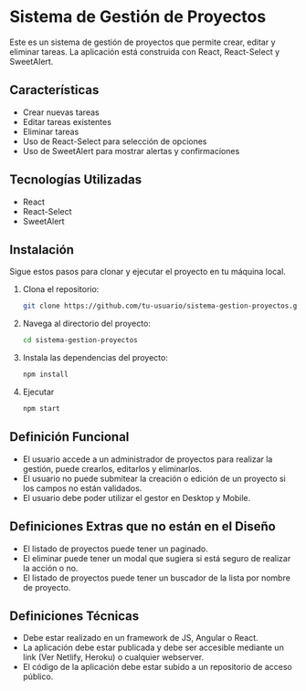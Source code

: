 # Sistema de Gestión de Proyectos

Este es un sistema de gestión de proyectos que permite crear, editar y eliminar tareas. La aplicación está construida con React, React-Select y SweetAlert.

## Características

- Crear nuevas tareas
- Editar tareas existentes
- Eliminar tareas
- Uso de React-Select para selección de opciones
- Uso de SweetAlert para mostrar alertas y confirmaciones

## Tecnologías Utilizadas

- React
- React-Select
- SweetAlert

## Instalación

Sigue estos pasos para clonar y ejecutar el proyecto en tu máquina local.

1. Clona el repositorio:

   ```bash
   git clone https://github.com/tu-usuario/sistema-gestion-proyectos.git
   ```

2. Navega al directorio del proyecto:

   ```bash
   cd sistema-gestion-proyectos
   ```

3. Instala las dependencias del proyecto:

   ```bash
   npm install
   ```

4. Ejecutar
   ```bash
   npm start
   ```

## Definición Funcional

- El usuario accede a un administrador de proyectos para realizar la gestión, puede crearlos, editarlos y eliminarlos.
- El usuario no puede submitear la creación o edición de un proyecto si los campos no están validados.
- El usuario debe poder utilizar el gestor en Desktop y Mobile.

## Definiciones Extras que no están en el Diseño

- El listado de proyectos puede tener un paginado.
- El eliminar puede tener un modal que sugiera si está seguro de realizar la acción o no.
- El listado de proyectos puede tener un buscador de la lista por nombre de proyecto.

## Definiciones Técnicas

- Debe estar realizado en un framework de JS, Angular o React.
- La aplicación debe estar publicada y debe ser accesible mediante un link (Ver Netlify, Heroku) o cualquier webserver.
- El código de la aplicación debe estar subido a un repositorio de acceso público.
